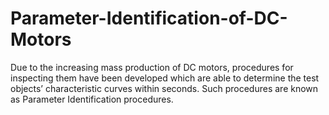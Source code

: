 # Parameter-Identification-of-DC-Motors
Due to the increasing mass production of DC motors, procedures for inspecting them have been developed which are able to determine the test objects’ characteristic curves within seconds. Such procedures are known as Parameter Identification procedures.
